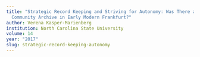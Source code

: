 ```yaml
---
title: "Strategic Record Keeping and Striving for Autonomy: Was There a Jewish
  Community Archive in Early Modern Frankfurt?"
author: Verena Kasper-Marienberg
institution: North Carolina State University
volume: 14
year: "2017"
slug: strategic-record-keeping-autonomy
---
```

